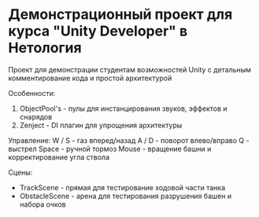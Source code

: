 # Демонстрационный проект для курса "Unity Developer" в Нетология
Проект для демонстрации студентам возможностей Unity c детальным комментирование кода и простой архитектурой

Особенности:
1. ObjectPool's - пулы для инстанцирования звуков, эффектов и снарядов
2. Zenject - DI плагин для упрощения архитектуры


Управление:
W / S - газ вперед/назад
A / D - поворот влево/вправо
Q - выстрел
Space - ручной тормоз
Mouse - вращение башни и корректирование угла ствола


Сцены:
- TrackScene - прямая для тестирование ходовой части танка
- ObstacleScene - арена для тестирования разрушения башен и набора очков

